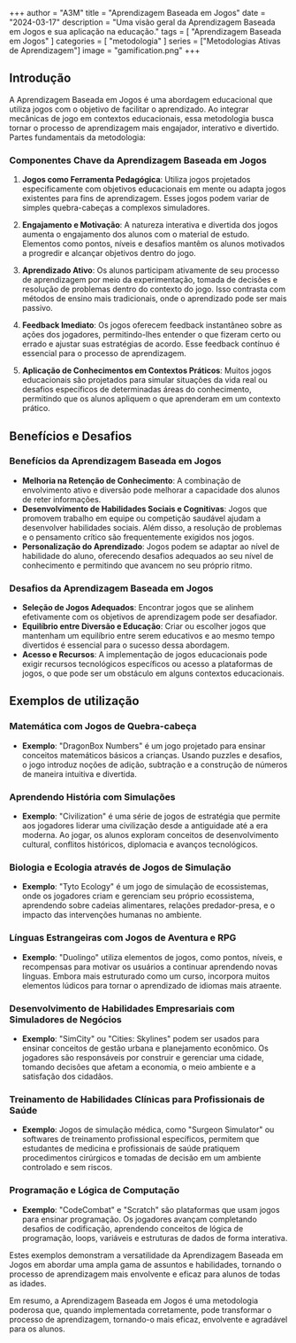 +++
author = "A3M"
title = "Aprendizagem Baseada em Jogos"
date = "2024-03-17"
description = "Uma visão geral da Aprendizagem Baseada em Jogos e sua aplicação na educação."
tags = [
    "Aprendizagem Baseada em Jogos"
]
categories = [
    "metodologia"
]
series = ["Metodologias Ativas de Aprendizagem"]
image = "gamification.png"
+++

## Introdução

A Aprendizagem Baseada em Jogos é uma abordagem educacional que utiliza jogos com o objetivo de facilitar o aprendizado. Ao integrar mecânicas de jogo em contextos educacionais, essa metodologia busca tornar o processo de aprendizagem mais engajador, interativo e divertido. Partes fundamentais da metodologia:

### Componentes Chave da Aprendizagem Baseada em Jogos

1. **Jogos como Ferramenta Pedagógica**: Utiliza jogos projetados especificamente com objetivos educacionais em mente ou adapta jogos existentes para fins de aprendizagem. Esses jogos podem variar de simples quebra-cabeças a complexos simuladores.

2. **Engajamento e Motivação**: A natureza interativa e divertida dos jogos aumenta o engajamento dos alunos com o material de estudo. Elementos como pontos, níveis e desafios mantêm os alunos motivados a progredir e alcançar objetivos dentro do jogo.

3. **Aprendizado Ativo**: Os alunos participam ativamente de seu processo de aprendizagem por meio da experimentação, tomada de decisões e resolução de problemas dentro do contexto do jogo. Isso contrasta com métodos de ensino mais tradicionais, onde o aprendizado pode ser mais passivo.

4. **Feedback Imediato**: Os jogos oferecem feedback instantâneo sobre as ações dos jogadores, permitindo-lhes entender o que fizeram certo ou errado e ajustar suas estratégias de acordo. Esse feedback contínuo é essencial para o processo de aprendizagem.

5. **Aplicação de Conhecimentos em Contextos Práticos**: Muitos jogos educacionais são projetados para simular situações da vida real ou desafios específicos de determinadas áreas do conhecimento, permitindo que os alunos apliquem o que aprenderam em um contexto prático.

## Benefícios e Desafios

### Benefícios da Aprendizagem Baseada em Jogos

- **Melhoria na Retenção de Conhecimento**: A combinação de envolvimento ativo e diversão pode melhorar a capacidade dos alunos de reter informações.
- **Desenvolvimento de Habilidades Sociais e Cognitivas**: Jogos que promovem trabalho em equipe ou competição saudável ajudam a desenvolver habilidades sociais. Além disso, a resolução de problemas e o pensamento crítico são frequentemente exigidos nos jogos.
- **Personalização do Aprendizado**: Jogos podem se adaptar ao nível de habilidade do aluno, oferecendo desafios adequados ao seu nível de conhecimento e permitindo que avancem no seu próprio ritmo.

### Desafios da Aprendizagem Baseada em Jogos

- **Seleção de Jogos Adequados**: Encontrar jogos que se alinhem efetivamente com os objetivos de aprendizagem pode ser desafiador.
- **Equilíbrio entre Diversão e Educação**: Criar ou escolher jogos que mantenham um equilíbrio entre serem educativos e ao mesmo tempo divertidos é essencial para o sucesso dessa abordagem.
- **Acesso e Recursos**: A implementação de jogos educacionais pode exigir recursos tecnológicos específicos ou acesso a plataformas de jogos, o que pode ser um obstáculo em alguns contextos educacionais.


## Exemplos de utilização

### **Matemática com Jogos de Quebra-cabeça**
- **Exemplo**: "DragonBox Numbers" é um jogo projetado para ensinar conceitos matemáticos básicos a crianças. Usando puzzles e desafios, o jogo introduz noções de adição, subtração e a construção de números de maneira intuitiva e divertida.

### **Aprendendo História com Simulações**
- **Exemplo**: "Civilization" é uma série de jogos de estratégia que permite aos jogadores liderar uma civilização desde a antiguidade até a era moderna. Ao jogar, os alunos exploram conceitos de desenvolvimento cultural, conflitos históricos, diplomacia e avanços tecnológicos.

### **Biologia e Ecologia através de Jogos de Simulação**
- **Exemplo**: "Tyto Ecology" é um jogo de simulação de ecossistemas, onde os jogadores criam e gerenciam seu próprio ecossistema, aprendendo sobre cadeias alimentares, relações predador-presa, e o impacto das intervenções humanas no ambiente.

### **Línguas Estrangeiras com Jogos de Aventura e RPG**
- **Exemplo**: "Duolingo" utiliza elementos de jogos, como pontos, níveis, e recompensas para motivar os usuários a continuar aprendendo novas línguas. Embora mais estruturado como um curso, incorpora muitos elementos lúdicos para tornar o aprendizado de idiomas mais atraente.

### **Desenvolvimento de Habilidades Empresariais com Simuladores de Negócios**
- **Exemplo**: "SimCity" ou "Cities: Skylines" podem ser usados para ensinar conceitos de gestão urbana e planejamento econômico. Os jogadores são responsáveis por construir e gerenciar uma cidade, tomando decisões que afetam a economia, o meio ambiente e a satisfação dos cidadãos.

### **Treinamento de Habilidades Clínicas para Profissionais de Saúde**
- **Exemplo**: Jogos de simulação médica, como "Surgeon Simulator" ou softwares de treinamento profissional específicos, permitem que estudantes de medicina e profissionais de saúde pratiquem procedimentos cirúrgicos e tomadas de decisão em um ambiente controlado e sem riscos.

### **Programação e Lógica de Computação**
- **Exemplo**: "CodeCombat" e "Scratch" são plataformas que usam jogos para ensinar programação. Os jogadores avançam completando desafios de codificação, aprendendo conceitos de lógica de programação, loops, variáveis e estruturas de dados de forma interativa.

Estes exemplos demonstram a versatilidade da Aprendizagem Baseada em Jogos em abordar uma ampla gama de assuntos e habilidades, tornando o processo de aprendizagem mais envolvente e eficaz para alunos de todas as idades.


Em resumo, a Aprendizagem Baseada em Jogos é uma metodologia poderosa que, quando implementada corretamente, pode transformar o processo de aprendizagem, tornando-o mais eficaz, envolvente e agradável para os alunos.